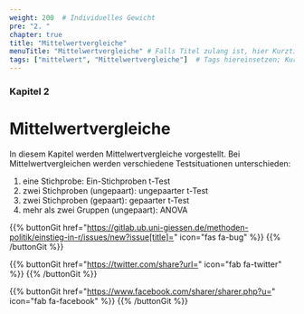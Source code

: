 ```yaml
---
weight: 200  # Individuelles Gewicht 
pre: "2. "
chapter: true
title: "Mittelwertvergleiche"
menuTitle: "Mittelwertvergleiche" # Falls Titel zulang ist, hier Kurztitel
tags: ["mittelwert", "Mittelwertvergleiche"]  # Tags hiereinsetzen; Kurzwort, was auf der Seite passsiert
---
```


### Kapitel 2 

# Mittelwertvergleiche

In diesem Kapitel werden Mittelwertvergleiche vorgestellt. Bei Mittelwertvergleichen werden verschiedene Testsituationen unterschieden:

<ol class="index-list">
  <li>eine Stichprobe: Ein-Stichproben t-Test</li>
  <li>zwei Stichproben (ungepaart): ungepaarter t-Test</li>
  <li>zwei Stichproben (gepaart): gepaarter t-Test</li>
  <li>mehr als zwei Gruppen (ungepaart): ANOVA</li>
</ol>

{{% buttonGit href="https://gitlab.ub.uni-giessen.de/methoden-politik/einstieg-in-r/issues/new?issue[title]=" icon="fas fa-bug" %}} {{% /buttonGit %}} 

{{% buttonGit href="https://twitter.com/share?url=" icon="fab fa-twitter" %}} {{% /buttonGit %}}

{{% buttonGit href="https://www.facebook.com/sharer/sharer.php?u=" icon="fab fa-facebook" %}} {{% /buttonGit %}}